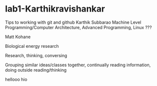 # lab1-Karthikravishankar
Tips to working with git and github
Karthik Subbarao
Machine Level Programming/Computer Architecture, Advanced Programming, Linux
???

Matt Kohane

Biological energy research

Research, thinking, conversing

Grouping similar ideas/classes together, continually reading information, doing outside reading/thinking

hellooo
hio
